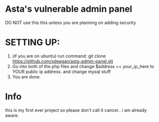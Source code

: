 # Asta's vulnerable admin panel
DO NOT use this this unless you are planning on adding security

# SETTING UP:
1. (if you are on ubuntu) run command: git clone https://github.com/xdeagan/asta-admin-panel.git
2. Go into both of the php files and change $address == your_ip_here to YOUR public ip address. and change mysql stuff
3. You are done.

# Info
this is my first ever project so please don't call it cancer.. i am already aware.
